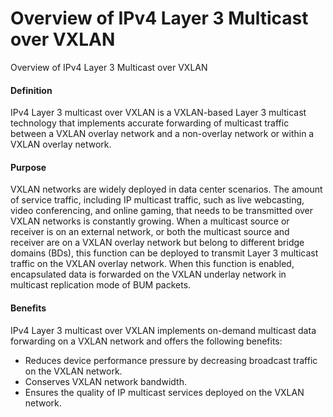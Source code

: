 Overview of IPv4 Layer 3 Multicast over VXLAN
=============================================

Overview of IPv4 Layer 3 Multicast over VXLAN

#### Definition

IPv4 Layer 3 multicast over VXLAN is a VXLAN-based Layer 3 multicast technology that implements accurate forwarding of multicast traffic between a VXLAN overlay network and a non-overlay network or within a VXLAN overlay network.


#### Purpose

VXLAN networks are widely deployed in data center scenarios. The amount of service traffic, including IP multicast traffic, such as live webcasting, video conferencing, and online gaming, that needs to be transmitted over VXLAN networks is constantly growing. When a multicast source or receiver is on an external network, or both the multicast source and receiver are on a VXLAN overlay network but belong to different bridge domains (BDs), this function can be deployed to transmit Layer 3 multicast traffic on the VXLAN overlay network. When this function is enabled, encapsulated data is forwarded on the VXLAN underlay network in multicast replication mode of BUM packets.


#### Benefits

IPv4 Layer 3 multicast over VXLAN implements on-demand multicast data forwarding on a VXLAN network and offers the following benefits:

* Reduces device performance pressure by decreasing broadcast traffic on the VXLAN network.
* Conserves VXLAN network bandwidth.
* Ensures the quality of IP multicast services deployed on the VXLAN network.